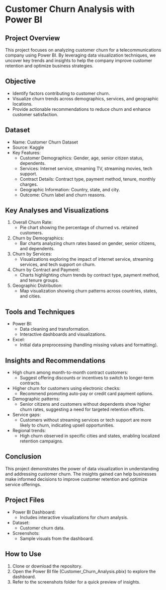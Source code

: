 # Customer Churn Analysis with Power BI
## Project Overview
This project focuses on analyzing customer churn for a telecommunications company using Power BI. By leveraging data visualization techniques, we uncover key trends and insights to help the company improve customer retention and optimize business strategies.
## Objective
* Identify factors contributing to customer churn.
* Visualize churn trends across demographics, services, and geographic locations.
* Provide actionable recommendations to reduce churn and enhance customer satisfaction.
## Dataset
* Name: Customer Churn Dataset
* Source: Kaggle
* Key Features:
   + Customer Demographics: Gender, age, senior citizen status, dependents.
   + Services: Internet service, streaming TV, streaming movies, tech support.
   + Contract Details: Contract type, payment method, tenure, monthly charges.
   + Geographic Information: Country, state, and city.
   + Outcome: Churn label and churn reasons.
## Key Analyses and Visualizations
  1. Overall Churn Rate:
       - Pie chart showing the percentage of churned vs. retained customers.
  2. Churn by Demographics:
       - Bar charts analyzing churn rates based on gender, senior citizens, and dependents.
  3. Churn by Services:
       - Visualizations exploring the impact of internet service, streaming services, and tech support on churn.
  4. Churn by Contract and Payment:
       - Charts highlighting churn trends by contract type, payment method, and tenure groups.
  5. Geographic Distribution:
       - Map visualization showing churn patterns across countries, states, and cities.
## Tools and Techniques
* Power BI:
     - Data cleaning and transformation.
     - Interactive dashboards and visualizations.
* Excel:
     - Initial data preprocessing (handling missing values and formatting).
## Insights and Recommendations
 * High churn among month-to-month contract customers:
    - Suggest offering discounts or incentives to switch to longer-term contracts.
 * Higher churn for customers using electronic checks:
    - Recommend promoting auto-pay or credit card payment options.
* Demographic patterns:
    - Senior citizens and customers without dependents show higher churn rates, suggesting a need for targeted retention efforts.
* Service gaps:
    - Customers without streaming services or tech support are more likely to churn, indicating upsell opportunities.
* Regional trends:
    - High churn observed in specific cities and states, enabling localized retention campaigns.
## Conclusion
This project demonstrates the power of data visualization in understanding and addressing customer churn. The insights gained can help businesses make informed decisions to improve customer retention and optimize service offerings.
## Project Files
 * Power BI Dashboard:
    - Includes interactive visualizations for churn analysis.
 * Dataset:
    - Customer churn data.
 * Screenshots:
    - Sample visuals from the dashboard.
## How to Use
  1. Clone or download the repository.
  2. Open the Power BI file (Customer_Churn_Analysis.pbix) to explore the dashboard.
  3. Refer to the screenshots folder for a quick preview of insights.
